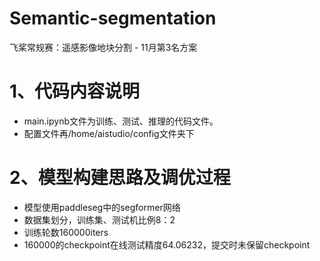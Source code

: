 # Semantic-segmentation
飞桨常规赛：遥感影像地块分割 - 11月第3名方案
# 1、代码内容说明

* main.ipynb文件为训练、测试、推理的代码文件。
* 配置文件再/home/aistudio/config文件夹下

# 2、模型构建思路及调优过程

* 模型使用paddleseg中的segformer网络
* 数据集划分，训练集、测试机比例8：2
* 训练轮数160000iters
* 160000的checkpoint在线测试精度64.06232，提交时未保留checkpoint
